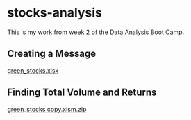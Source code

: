 # stocks-analysis
This is my work from week 2 of the Data Analysis Boot Camp.

## Creating a Message

[green_stocks.xlsx](https://github.com/efuen0077/stocks-analysis/files/4352654/green_stocks.xlsx)

## Finding Total Volume and Returns

[green_stocks copy.xlsm.zip](https://github.com/efuen0077/stocks-analysis/files/4364600/green_stocks.copy.xlsm.zip)

